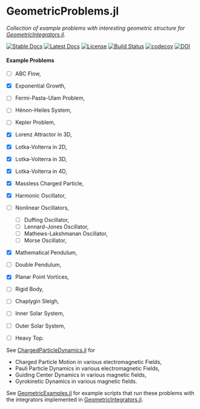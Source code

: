 
# GeometricProblems.jl

*Collection of example problems with interesting geometric structure for
[GeometricIntegrators.jl](https://github.com/JuliaGNI/GeometricIntegrators.jl).*

[![Stable Docs](https://img.shields.io/badge/docs-stable-blue.svg)](https://juliagni.github.io/GeometricProblems.jl/stable)
[![Latest Docs](https://img.shields.io/badge/docs-latest-blue.svg)](https://juliagni.github.io/GeometricProblems.jl/latest)
[![License](https://img.shields.io/badge/license-MIT-blue.svg)](LICENSE.md)
[![Build Status](https://github.com/JuliaGNI/GeometricProblems.jl/actions/workflows/CI.yml/badge.svg?branch=main)](https://github.com/JuliaGNI/GeometricProblems.jl/actions/workflows/CI.yml?query=branch%3Amain)
[![codecov](https://codecov.io/gh/JuliaGNI/GeometricProblems.jl/branch/main/graph/badge.svg)](https://codecov.io/gh/JuliaGNI/GeometricProblems.jl)
[![DOI](https://zenodo.org/badge/doi/10.5281/zenodo.3740036.svg)](https://doi.org/10.5281/zenodo.3740036)


#### Example Problems

- [ ] ABC Flow,
- [x] Exponential Growth,
- [ ] Fermi-Pasta-Ulam Problem,
- [ ] Hénon-Heiles System,
- [ ] Kepler Problem,
- [x] Lorenz Attractor in 3D,
- [x] Lotka-Volterra in 2D,
- [x] Lotka-Volterra in 3D,
- [x] Lotka-Volterra in 4D,
- [x] Massless Charged Particle,
- [x] Harmonic Oscillator,
- [ ] Nonlinear Oscillators,
    - [ ] Duffing Oscillator,
    - [ ] Lennard-Jones Oscillator,
    - [ ] Mathews-Lakshmanan Oscillator,
    - [ ] Morse Oscillator,
- [x] Mathematical Pendulum,
- [ ] Double Pendulum,
- [x] Planar Point Vortices,
- [ ] Rigid Body,
- [ ] Chaplygin Sleigh,
- [ ] Inner Solar System,
- [ ] Outer Solar System,
- [ ] Heavy Top.


See [ChargedParticleDynamics.jl](https://github.com/JuliaPlasma/ChargedParticleDynamics.jl) for

- Charged Particle Motion in various electromagnetic Fields,
- Pauli Particle Dynamics in various electromagnetic Fields,
- Guiding Center Dynamics in various magnetic fields,
- Gyrokinetic Dynamics in various magnetic fields.


See [GeometricExamples.jl](https://github.com/JuliaGNI/GeometricExamples.jl) for
example scripts that run these problems with the integrators implemented in
[GeometricIntegrators.jl](https://github.com/JuliaGNI/GeometricIntegrators.jl).
